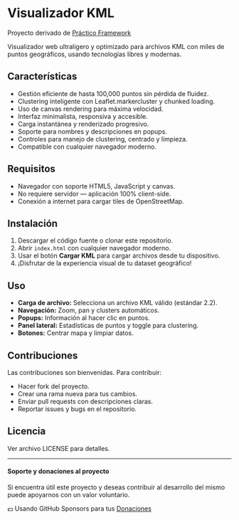 # Visualizador KML

Proyecto derivado de [Práctico Framework](https://www.practico.org//)

Visualizador web ultraligero y optimizado para archivos KML con miles de puntos geográficos, usando tecnologías libres y modernas.


## Características

- Gestión eficiente de hasta 100,000 puntos sin pérdida de fluidez.
- Clustering inteligente con Leaflet.markercluster y chunked loading.
- Uso de canvas rendering para máxima velocidad.
- Interfaz minimalista, responsiva y accesible.
- Carga instantánea y renderizado progresivo.
- Soporte para nombres y descripciones en popups.
- Controles para manejo de clustering, centrado y limpieza.
- Compatible con cualquier navegador moderno.

## Requisitos

- Navegador con soporte HTML5, JavaScript y canvas.
- No requiere servidor — aplicación 100% client-side.
- Conexión a internet para cargar tiles de OpenStreetMap.

## Instalación

1. Descargar el código fuente o clonar este repositorio.
2. Abrir `index.html` con cualquier navegador moderno.
3. Usar el botón **Cargar KML** para cargar archivos desde tu dispositivo.
4. ¡Disfrutar de la experiencia visual de tu dataset geográfico!

## Uso

- **Carga de archivo:** Selecciona un archivo KML válido (estándar 2.2).
- **Navegación:** Zoom, pan y clusters automáticos.
- **Popups:** Información al hacer clic en puntos.
- **Panel lateral:** Estadísticas de puntos y toggle para clustering.
- **Botones:** Centrar mapa y limpiar datos.

## Contribuciones

Las contribuciones son bienvenidas. Para contribuir:

- Hacer fork del proyecto.
- Crear una rama nueva para tus cambios.
- Enviar pull requests con descripciones claras.
- Reportar issues y bugs en el repositorio.

## Licencia

Ver archivo LICENSE para detalles.

---

#### Soporte y donaciones al proyecto

Si encuentra útil este proyecto y deseas contribuir al desarrollo del mismo puede apoyarnos con un valor voluntario.

💵 Usando GitHub Sponsors para tus [Donaciones](https://github.com/sponsors/unix4you2/)
